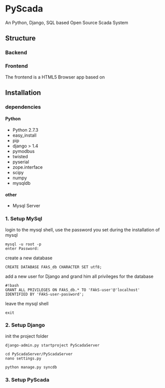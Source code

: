PyScada
=======

An Python, Django, SQL based Open Source Scada System

Structure
---------

### Backend ###


### Frontend ###

The frontend is a HTML5 Browser app based on  


Installation
------------

### dependencies
#### Python
* Python 2.7.3
* easy_install
* pip
* django > 1.4
* pymodbus 
* twisted 
* pyserial
* zope.interface
* scipy
* numpy
* mysqldb
#### other
* Mysql Server


### 1. Setup MySql ###

login to the mysql shell, use the password you set during the installation of mysql

```
mysql -u root -p
enter Password:
```

create a new database

```
CREATE DATABASE FAkS_db CHARACTER SET utf8;
```

add a new user for Django and grand him all privileges for the database

```
#!bash
GRANT ALL PRIVILEGES ON FAkS_db.* TO 'FAkS-user'@'localhost' IDENTIFIED BY 'FAkS-user-password';
```
leave the mysql shell

```
exit
```



### 2. Setup Django ###

init the project folder

```
django-admin.py startproject PyScadaServer
```

```
cd PyScadaServer/PyScadaServer
nano settings.py
```

```
python manage.py syncdb 
```
### 3. Setup PyScada ###



